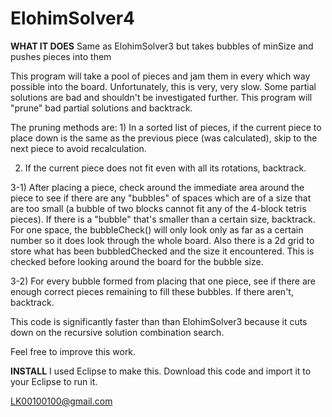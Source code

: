 ElohimSolver4
=============

<b>WHAT IT DOES</b>
Same as ElohimSolver3 but takes bubbles of minSize and pushes pieces into them

This program will take a pool of pieces and jam them in every which way possible into the board. Unfortunately, this is very,
very slow. Some partial solutions are bad and shouldn't be investigated further. This program will "prune" bad partial
solutions and backtrack.

The pruning methods are: 1) In a sorted list of pieces, if the current piece to place down is the same as the previous piece
(was calculated), skip to the next piece to avoid recalculation.

2) If the current piece does not fit even with all its rotations, backtrack.

3-1) After placing a piece, check around the immediate area around the piece to see if there are any "bubbles" of spaces which
are of a size that are too small (a bubble of two blocks cannot fit any of the 4-block tetris pieces). If there is a "bubble"
that's smaller than a certain size, backtrack. For one space, the bubbleCheck() will only look only as far as a certain number
so it does look through the whole board. Also there is a 2d grid to store what has been bubbledChecked and the size it
encountered. This is checked before looking around the board for the bubble size.

3-2) For every bubble formed from placing that one piece, see if there are enough correct pieces remaining to fill these
bubbles. If there aren't, backtrack.

This code is significantly faster than than ElohimSolver3 because it cuts down on the recursive solution combination search.

Feel free to improve this work.

<b>INSTALL</b>
I used Eclipse to make this. Download this code and import it to your Eclipse to run it.

LK00100100@gmail.com
